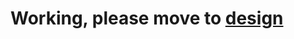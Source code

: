 # Working, please move to [design](https://github.com/ycscholes/littlefishbaby/blob/master/docs/design.md "design")

